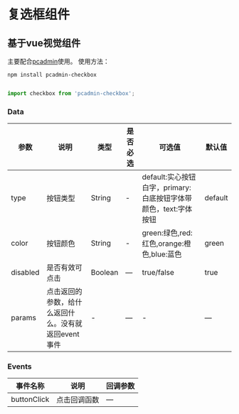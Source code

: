 # 复选框组件

## 基于vue视觉组件

主要配合[pcadmin](https://github.com/ksc-fx/pcadmin)使用。
使用方法：
```
npm install pcadmin-checkbox
```

```javascript

import checkbox from 'pcadmin-checkbox';

```

### Data
| 参数      | 说明          | 类型      | 是否必选                           | 可选值  | 默认值  |
|---------- |-------------- |---------- |--------------------------------  |-------- |-------- |
| type | 按钮类型 | String | - | default:实心按钮白字，primary:白底按钮字体带颜色，text:字体按钮 | default |
| color | 按钮颜色 | String | - | green:绿色,red:红色,orange:橙色,blue:蓝色 | green |
| disabled | 是否有效可点击 | Boolean | — | true/false | true |
| params | 点击返回的参数，给什么返回什么。没有就返回event事件 | - | — |  - | — |


### Events
| 事件名称 | 说明 | 回调参数 |
|---------- |-------- |---------- |
| buttonClick | 点击回调函数 | — |